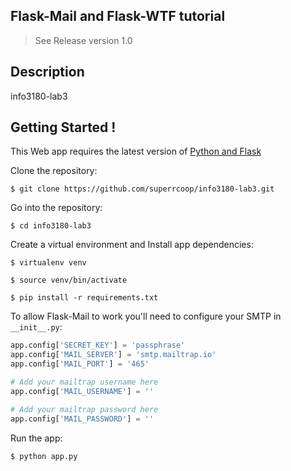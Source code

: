 
Flask-Mail and Flask-WTF tutorial
-------------------------------------

> See Release version 1.0

Description
-------------------

info3180-lab3


Getting Started !
-------------------

This Web app requires the latest version of [Python and Flask](http://flask.pocoo.org)

Clone the repository:

`$ git clone https://github.com/superrcoop/info3180-lab3.git`

Go into the repository:

`$ cd info3180-lab3`

Create a virtual environment and Install app dependencies:

`$ virtualenv venv`

`$ source venv/bin/activate`

`$ pip install -r requirements.txt`

To allow Flask-Mail to work you'll need to configure your SMTP in `__init__.py`:

```python 
app.config['SECRET_KEY'] = 'passphrase' 
app.config['MAIL_SERVER'] = 'smtp.mailtrap.io' 
app.config['MAIL_PORT'] = '465' 

# Add your mailtrap username here
app.config['MAIL_USERNAME'] = '' 

# Add your mailtrap password here
app.config['MAIL_PASSWORD'] = '' 
```

Run the app:

`$ python app.py`



